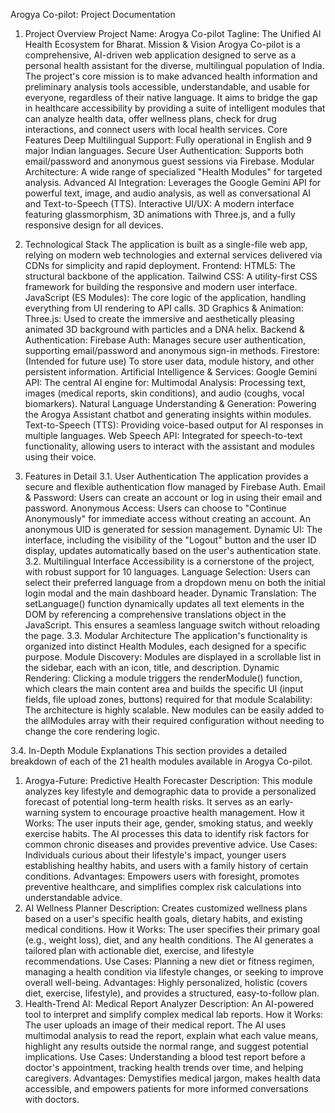 Arogya Co-pilot: Project Documentation
1. Project Overview
Project Name: Arogya Co-pilot
Tagline: The Unified AI Health Ecosystem for Bharat.
Mission & Vision
Arogya Co-pilot is a comprehensive, AI-driven web application designed to serve as a personal health assistant for the diverse, multilingual population of India. The project's core mission is to make advanced health information and preliminary analysis tools accessible, understandable, and usable for everyone, regardless of their native language.
It aims to bridge the gap in healthcare accessibility by providing a suite of intelligent modules that can analyze health data, offer wellness plans, check for drug interactions, and connect users with local health services.
Core Features
Deep Multilingual Support: Fully operational in English and 9 major Indian languages.
Secure User Authentication: Supports both email/password and anonymous guest sessions via Firebase.
Modular Architecture: A wide range of specialized "Health Modules" for targeted analysis.
Advanced AI Integration: Leverages the Google Gemini API for powerful text, image, and audio analysis, as well as conversational AI and Text-to-Speech (TTS).
Interactive UI/UX: A modern interface featuring glassmorphism, 3D animations with Three.js, and a fully responsive design for all devices.

2. Technological Stack
The application is built as a single-file web app, relying on modern web technologies and external services delivered via CDNs for simplicity and rapid deployment.
Frontend:
HTML5: The structural backbone of the application.
Tailwind CSS: A utility-first CSS framework for building the responsive and modern user interface.
JavaScript (ES Modules): The core logic of the application, handling everything from UI rendering to API calls.
3D Graphics & Animation:
Three.js: Used to create the immersive and aesthetically pleasing animated 3D background with particles and a DNA helix.
Backend & Authentication:
Firebase Auth: Manages secure user authentication, supporting email/password and anonymous sign-in methods.
Firestore: (Intended for future use) To store user data, module history, and other persistent information.
Artificial Intelligence & Services:
Google Gemini API: The central AI engine for:
Multimodal Analysis: Processing text, images (medical reports, skin conditions), and audio (coughs, vocal biomarkers).
Natural Language Understanding & Generation: Powering the Arogya Assistant chatbot and generating insights within modules.
Text-to-Speech (TTS): Providing voice-based output for AI responses in multiple languages.
Web Speech API: Integrated for speech-to-text functionality, allowing users to interact with the assistant and modules using their voice.

3. Features in Detail
3.1. User Authentication
The application provides a secure and flexible authentication flow managed by Firebase Auth.
Email & Password: Users can create an account or log in using their email and password.
Anonymous Access: Users can choose to "Continue Anonymously" for immediate access without creating an account. An anonymous UID is generated for session management.
Dynamic UI: The interface, including the visibility of the "Logout" button and the user ID display, updates automatically based on the user's authentication state.
3.2. Multilingual Interface
Accessibility is a cornerstone of the project, with robust support for 10 languages.
Language Selection: Users can select their preferred language from a dropdown menu on both the initial login modal and the main dashboard header.
Dynamic Translation: The setLanguage() function dynamically updates all text elements in the DOM by referencing a comprehensive translations object in the JavaScript. This ensures a seamless language switch without reloading the page.
3.3. Modular Architecture
The application's functionality is organized into distinct Health Modules, each designed for a specific purpose.
Module Discovery: Modules are displayed in a scrollable list in the sidebar, each with an icon, title, and description.
Dynamic Rendering: Clicking a module triggers the renderModule() function, which clears the main content area and builds the specific UI (input fields, file upload zones, buttons) required for that module
Scalability: The architecture is highly scalable. New modules can be easily added to the allModules array with their required configuration without needing to change the core rendering logic.

3.4. In-Depth Module Explanations
This section provides a detailed breakdown of each of the 21 health modules available in Arogya Co-pilot.
1. Arogya-Future: Predictive Health Forecaster
Description: This module analyzes key lifestyle and demographic data to provide a personalized forecast of potential long-term health risks. It serves as an early-warning system to encourage proactive health management.
How it Works: The user inputs their age, gender, smoking status, and weekly exercise habits. The AI processes this data to identify risk factors for common chronic diseases and provides preventive advice.
Use Cases: Individuals curious about their lifestyle's impact, younger users establishing healthy habits, and users with a family history of certain conditions.
Advantages: Empowers users with foresight, promotes preventive healthcare, and simplifies complex risk calculations into understandable advice.
2. AI Wellness Planner
Description: Creates customized wellness plans based on a user's specific health goals, dietary habits, and existing medical conditions.
How it Works: The user specifies their primary goal (e.g., weight loss), diet, and any health conditions. The AI generates a tailored plan with actionable diet, exercise, and lifestyle recommendations.
Use Cases: Planning a new diet or fitness regimen, managing a health condition via lifestyle changes, or seeking to improve overall well-being.
Advantages: Highly personalized, holistic (covers diet, exercise, lifestyle), and provides a structured, easy-to-follow plan.
3. Health-Trend AI: Medical Report Analyzer
Description: An AI-powered tool to interpret and simplify complex medical lab reports.
How it Works: The user uploads an image of their medical report. The AI uses multimodal analysis to read the report, explain what each value means, highlight any results outside the normal range, and suggest potential implications.
Use Cases: Understanding a blood test report before a doctor's appointment, tracking health trends over time, and helping caregivers.
Advantages: Demystifies medical jargon, makes health data accessible, and empowers patients for more informed conversations with doctors.
